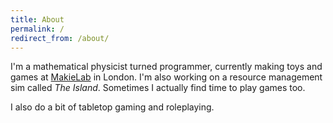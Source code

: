 ```yaml
---
title: About
permalink: /
redirect_from: /about/
---
```

I'm a mathematical physicist turned programmer, currently making toys and games at [MakieLab](https://mymakie.com/) in London. I'm also working on a resource management sim called *The Island*. Sometimes I actually find time to play games too.

I also do a bit of tabletop gaming and roleplaying.

